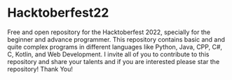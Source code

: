 # Hacktoberfest22
Free and open repository for the Hacktoberfest 2022, specially for the beginner and advance programmer. This repository contains basic and and quite complex programs in different languages like Python, Java, CPP, C#, C, Kotlin, and Web Development. I invite all of you to contribute to this repository and share your talents and if you are interested please star the repository! Thank You!
